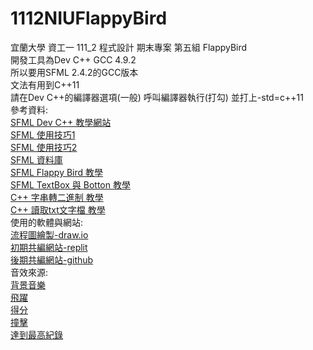 # 1112NIUFlappyBird
宜蘭大學 資工一 111_2 程式設計 期末專案 第五組 FlappyBird  
開發工具為Dev C++ GCC 4.9.2  
所以要用SFML 2.4.2的GCC版本  
文法有用到C++11  
請在Dev C++的編譯器選項(一般) 呼叫編譯器執行(打勾) 並打上-std=c++11  
參考資料:  
[SFML Dev C++ 教學網站](https://programming727.pixnet.net/blog/post/24516428)  
[SFML 使用技巧1](https://www.twblogs.net/a/5e5021e8bd9eee101e86c2e8)  
[SFML 使用技巧2](https://blog.csdn.net/qq_33567644/article/details/100064135)  
[SFML 資料庫](https://www.sfml-dev.org/documentation/2.4.2/classsf_1_1Sprite.php)  
[SFML Flappy Bird 教學](https://terminalroot.com/how-to-make-flappy-bird-with-cpp/)  
[SFML TextBox 與 Botton 教學](https://youtu.be/T31MoLJws4U)  
[C++ 字串轉二進制 教學](https://www.delftstack.com/zh-tw/howto/cpp/convert-string-to-binary-in-cpp/)  
[C++ 讀取txt文字檔 教學](https://shengyu7697.github.io/cpp-read-text-file/)  
使用的軟體與網站:  
[流程圖繪製-draw.io](draw.io)  
[初期共編網站-replit](https://replit.com/)  
[後期共編網站-github](https://github.com/)  
音效來源:  
[背景音樂](https://www.youtube.com/watch?v=vLVRmC-q9Oc)  
[飛躍](https://www.youtube.com/watch?v=auD_fT0KCQg)  
[得分](https://www.youtube.com/watch?v=qfx6yf8pux4)  
[撞擊](https://www.youtube.com/watch?v=g-lcamn3VRE)  
[達到最高紀錄](https://www.youtube.com/watch?v=K0ZNtpTYKpI)  
